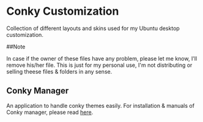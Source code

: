 # Conky Customization

Collection of different layouts and skins used for my Ubuntu desktop customization.

##Note

In case if the owner of these files have any problem, please let me know, I'll remove his/her file. This is just for my personal use, I'm not distributing or selling theese files & folders in any sense.

## Conky Manager

An application to handle conky themes easily. For installation & manuals of Conky manager, please read [here](http://www.teejeetech.in/2014/06/conky-manager-v2-released.html).
